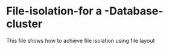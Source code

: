# File-isolation-for a -Database-cluster
This file shows how to achieve file isolation using file layout
